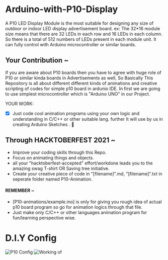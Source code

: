 # Arduino-with-P10-Display
A P10 LED Display Module is the most suitable for designing any size of outdoor or indoor LED display advertisement board. ex: The 32*16 module size means that there are 32 LEDs in each row and 16 LEDs in each column. So there is a total of 512 numbers of LEDs present in each module unit. It can fully control with Arduino microcontroller or similar boards.

## Your Contribution ~

If you are aware about P10 boards then you have to agree with huge role of P10 or similar kinda boards in Advertisements as well, So Basically This Repository is all about different different kinds of animations and creative scripting of codes for simple p10 board in ardunio IDE.
In first we are going to use simplest microcontroller which is "Arduino UNO" in our Project. 

YOUR WORK:
- [x] Just code cool animation programs using your own logic and understanding in C/C++ or other suitable lang. further It will use by us in creating Arduino Sketches . :tada:  


## Through HACKTOBERFEST 2021 ~

* Improve your coding skills through this Repo.
* Focus on animating things and objects.
* all your "hacktoberfest-accepted" effort/workdone leads you to the amazing swag T-shirt OR Saving tree initiative.
* Create your creative piece of code in "[filename]".md, "[filename]".txt in seperate folder named P10-Animation.      
 
#### REMEMBER ~

- [P10-animations/example.ino] is only for giving you rough idea of actual p10 board program so go for animation logics through that file.
- Just make only C/C++ or other languages animation program for fun/learning perspective wise. 


# D.I.Y Config
![P10 Config](https://circuitdigest.com/sites/default/files/projectimage_mic/Digital-Notice-Board-using-P10-LED-Matrix-Display-and-Arduino.jpg)
![Working of](http://electrobist.com/wp-content/uploads/2018/08/p10.jpg)
